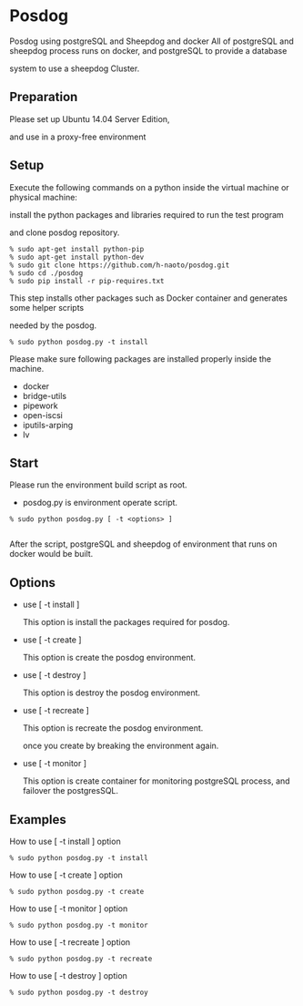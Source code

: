 Posdog
========================
Posdog using postgreSQL and Sheepdog and docker
All of postgreSQL and sheepdog process runs on docker, and postgreSQL to provide a database

system to use a sheepdog Cluster.

Preparation
-----------
Please set up Ubuntu 14.04 Server Edition,

and use in a proxy-free environment


Setup
-----
Execute the following commands on a python inside the virtual machine or physical machine:

install the python packages and libraries required to run the test program

and clone posdog repository.
```
% sudo apt-get install python-pip
% sudo apt-get install python-dev
% sudo git clone https://github.com/h-naoto/posdog.git
% sudo cd ./posdog
% sudo pip install -r pip-requires.txt

```


This step installs other packages such as Docker container and generates some helper scripts

needed by the posdog.
```
% sudo python posdog.py -t install

```

Please make sure following packages are installed properly inside the machine.

 * docker
 * bridge-utils
 * pipework
 * open-iscsi
 * iputils-arping
 * lv


Start
-----
Please run the environment build script as root.

 * posdog.py is environment operate script.
```
% sudo python posdog.py [ -t <options> ]


```

After the script, postgreSQL and sheepdog of environment that runs on docker would be built.

Options
-----
 * use [ -t install  ]

   This option is install the packages required for posdog.

 * use [ -t create   ]

   This option is create the posdog environment.

 * use [ -t destroy  ]

   This option is destroy the posdog environment.

 * use [ -t recreate ]

   This option is recreate the posdog environment.

   once you create by breaking the environment again.

 * use [ -t monitor  ]

   This option is create container for monitoring postgreSQL process,
   and failover the postgresSQL.


Examples
-----
 How to use [ -t install  ] option
```
% sudo python posdog.py -t install

```

 How to use [ -t create  ] option
```
% sudo python posdog.py -t create

```

 How to use [ -t monitor  ] option
```
% sudo python posdog.py -t monitor

```

 How to use [ -t recreate  ] option
```
% sudo python posdog.py -t recreate

```

 How to use [ -t destroy  ] option
```
% sudo python posdog.py -t destroy

```